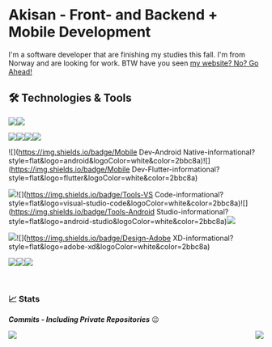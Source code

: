 # Akisan - Front- and Backend + Mobile Development

I'm a software developer that are finishing my studies this fall. I'm from Norway and are looking for work. BTW have you seen [my website? No? Go Ahead!](https://www.akisan.ml/) 

## 🛠️ Technologies & Tools

![](https://img.shields.io/badge/OS-Linux-informational?style=flat&logo=Linux&logoColor=white&color=2bbc8a)![](https://img.shields.io/badge/OS-Windows-informational?style=flat&logo=Windows&logoColor=white&color=2bbc8a)

![](https://img.shields.io/badge/Code-Python-informational?style=flat&logo=Python&logoColor=white&color=2bbc8a)![](https://img.shields.io/badge/Code-Java-informational?style=flat&logo=Java&logoColor=white&color=2bbc8a)![](https://img.shields.io/badge/Code-Kotlin-informational?style=flat&logo=Kotlin&logoColor=white&color=2bbc8a)![](https://img.shields.io/badge/Code-C-informational?style=flat&logo=c&logoColor=white&color=2bbc8a)

![](https://img.shields.io/badge/Mobile Dev-Android Native-informational?style=flat&logo=android&logoColor=white&color=2bbc8a)![](https://img.shields.io/badge/Mobile Dev-Flutter-informational?style=flat&logo=flutter&logoColor=white&color=2bbc8a)

![](https://img.shields.io/badge/Tools-Atom-informational?style=flat&logo=Atom&logoColor=white&color=2bbc8a)![](https://img.shields.io/badge/Tools-VS Code-informational?style=flat&logo=visual-studio-code&logoColor=white&color=2bbc8a)![](https://img.shields.io/badge/Tools-Android Studio-informational?style=flat&logo=android-studio&logoColor=white&color=2bbc8a)![](https://img.shields.io/badge/Tools-Flutter-informational?style=flat&logo=flutter&logoColor=white&color=2bbc8a)

![](https://img.shields.io/badge/Design-Figma-informational?style=flat&logo=figma&logoColor=white&color=2bbc8a)![](https://img.shields.io/badge/Design-Adobe XD-informational?style=flat&logo=adobe-xd&logoColor=white&color=2bbc8a)

![](https://img.shields.io/badge/Web-HTML-informational?style=flat&logo=Html5&logoColor=white&color=2bbc8a)![](https://img.shields.io/badge/Web-CSS-informational?style=flat&logo=css3&logoColor=white&color=2bbc8a)![](https://img.shields.io/badge/Web-Bootstrap-informational?style=flat&logo=bootstrap&logoColor=white&color=2bbc8a)

<br>

### 📈 Stats

***Commits - Including Private Repositories***  😉

<a href="https://github.com/Akisan98/Akisan98/">
  <img align="left" src="https://github-readme-stats.vercel.app/api?username=Akisan98&show_icons=true&count_private=true" />
</a>
<a href="https://github.com/Akisan98/Akisan98/">
  <img align="right" src="https://github-readme-stats.vercel.app/api/top-langs/?username=Akisan98&layout=compact" />
</a>

